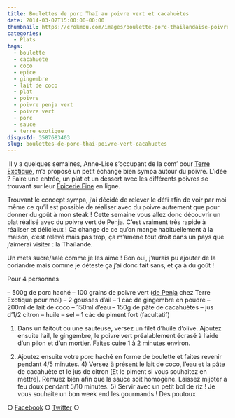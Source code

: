 ```yaml
---
title: Boulettes de porc Thaï au poivre vert et cacahuètes
date: 2014-03-07T15:00:00+00:00
thumbnail: https://crokmou.com/images/boulette-porc-thailandaise-poivre-vert-cacahuete.jpg
categories:
  - Plats
tags:
  - boulette
  - cacahuete
  - coco
  - epice
  - gingembre
  - lait de coco
  - plat
  - poivre
  - poivre penja vert
  - poivre vert
  - porc
  - sauce
  - terre exotique
disqusId: 3587683403
slug: boulettes-de-porc-thai-poivre-vert-cacahuetes
---
```


 Il y a quelques semaines, Anne-Lise s’occupant de la com’ pour [Terre Exotique](http://www.terreexotique.fr/), m’a proposé un petit échange bien sympa autour du poivre. L’idée ? Faire une entrée, un plat et un dessert avec les différents poivres se trouvant sur leur [Epicerie Fine](http://www.terreexotique.fr/) en ligne.

Trouvant le concept sympa, j’ai décidé de relever le défi afin de voir par moi même ce qu’il est possible de réaliser avec du poivre autrement que pour donner du goût à mon steak ! Cette semaine vous allez donc découvrir un plat réalisé avec du poivre vert de Penja. C’est vraiment très rapide à réaliser et délicieux ! Ca change de ce qu’on mange habituellement à la maison, c’est relevé mais pas trop, ça m’amène tout droit dans un pays que j’aimerai visiter : la Thaïlande.

Un mets sucré/salé comme je les aime ! Bon oui, j’aurais pu ajouter de la coriandre mais comme je déteste ça j’ai donc fait sans, et ça à du goût !

Pour 4 personnes

– 500g de porc haché
– 100 grains de poivre vert ([de Penja](http://www.terreexotique.fr/fr/eboutique/produit/3/poivre-de-penja-vert-25-g) chez Terre Exotique pour moi)
– 2 gousses d’ail
– 1 càc de gingembre en poudre
– 200ml de lait de coco
– 150ml d’eau
– 150g de pâte de cacahuètes
– jus d’1/2 citron
– huile
– sel
– 1 càc de piment fort (facultatif)

1) Dans un faitout ou une sauteuse, versez un filet d’huile d’olive. Ajoutez ensuite l’ail, le gingembre, le poivre vert préalablement écrasé à l’aide d’un pilon et d’un mortier. Faites cuire 1 à 2 minutes environ.

2) Ajoutez ensuite votre porc haché en forme de boulette et faites revenir pendant 4/5 minutes. 4) Versez à présent le lait de coco, l’eau et la pâte de cacahuète et le jus de citron [Et le piment si vous souhaitez en mettre]. Remuez bien afin que la sauce soit homogène. Laissez mijoter à feu doux pendant 5/10 minutes. 5) Servir avec un petit bol de riz ! Je vous souhaite un bon week end les gourmands ! Des poutoux

○ [Facebook](https://www.facebook.com/crokmou.blog) ○ [Twitter](https://twitter.com/Crokmou) ○